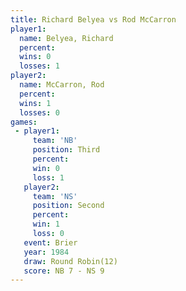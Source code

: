 ```yaml
---
title: Richard Belyea vs Rod McCarron
player1:               
  name: Belyea, Richard
  percent:             
  wins: 0              
  losses: 1            
player2:               
  name: McCarron, Rod  
  percent:             
  wins: 1              
  losses: 0            
games:
 - player1:         
     team: 'NB'     
     position: Third
     percent:       
     win: 0         
     loss: 1        
   player2:          
     team: 'NS'      
     position: Second
     percent:        
     win: 1          
     loss: 0         
   event: Brier         
   year: 1984           
   draw: Round Robin(12)
   score: NB 7 - NS 9   
---
```

